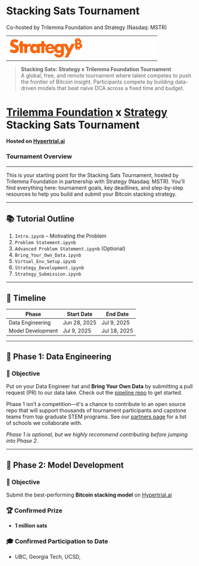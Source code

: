 # Stacking Sats Tournament 
Co-hosted by Trilemma Foundation and Strategy (Nasdaq: MSTR)

<table border="0" cellspacing="0" cellpadding="0">
  <tr>
    <td align="center">
      <a href="https://www.strategy.com/">
        <img src="./assets/strategy.png" alt="Strategy Tournament" width="200"/>
      </a>
    </td>
    <td align="center">
      <a href="https://www.trilemma.foundation/">
        <img src="./assets/trilemma_foundation_white.png" alt="Trilemma Foundation" width="180"/>
      </a>
    </td>
  </tr>
</table>

> **Stacking Sats: Strategy x Trilemma Foundation Tournament**  
> A global, free, and remote tournament where talent competes to push the frontier of Bitcoin insight.
> Participants compete by building data-driven models that beat naive DCA across a fixed time and budget.

# [Trilemma Foundation](https://www.trilemma.foundation/) x [Strategy](https://www.strategy.com/) Stacking Sats Tournament

**Hosted on [Hypertrial.ai](https://www.hypertrial.ai/bitcoin-arena/challenge/bitcoin)**

### Tournament Overview

---

This is your starting point for the Stacking Sats Tournament, hosted by Trilemma Foundation in partnership with Strategy (Nasdaq: MSTR). You'll find everything here: tournament goals, key deadlines, and step-by-step resources to help you build and submit your Bitcoin stacking strategy.



---

## 📚 Tutorial Outline

1. `Intro.ipynb` – Motivating the Problem  
2. `Problem Statement.ipynb`  
3. `Advanced Problem Statement.ipynb` (Optional)  
4. `Bring_Your_Own_Data.ipynb`  
5. `Virtual_Env_Setup.ipynb`  
6. `Strategy_Development.ipynb`  
7. `Strategy_Submission.ipynb`

---

## 📅 Timeline

| Phase                  | Start Date   | End Date     |
|------------------------|--------------|--------------|
| Data Engineering | Jun 28, 2025 | Jul 9, 2025  |
| Model Development | Jul 9, 2025  | Jul 18, 2025 |

---

## 🧩 Phase 1: Data Engineering

### 🎯 Objective

Put on your Data Engineer hat and **Bring Your Own Data** by submitting a pull request (PR) to our data lake. Check out the [pipeline repo](https://github.com/hypertrial/stacking_sats_pipeline) to get started.

Phase 1 isn’t a competition—it's a chance to contribute to an open source repo that will support thousands of tournament participants and capstone teams from top graduate STEM programs. See our [partners page](https://www.hypertrial.ai/partners) for a list of schools we collaborate with.

*Phase 1 is optional, but we highly recommend contributing before jumping into Phase 2.*

---

## 🧩 Phase 2: Model Development

### 🎯 Objective

Submit the best-performing **Bitcoin stacking model** on [Hypertrial.ai](https://hypertrial.ai)

### 🏆 Confirmed Prize 

- **1 million sats**

### 🎓 Confirmed Participation to Date

- UBC, Georgia Tech, UCSD,
